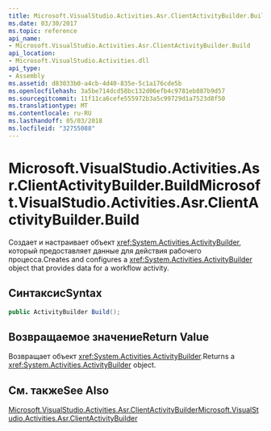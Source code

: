 ```yaml
---
title: Microsoft.VisualStudio.Activities.Asr.ClientActivityBuilder.Build
ms.date: 03/30/2017
ms.topic: reference
api_name:
- Microsoft.VisualStudio.Activities.Asr.ClientActivityBuilder.Build
api_location:
- Microsoft.VisualStudio.Activities.dll
api_type:
- Assembly
ms.assetid: d83033b0-a4cb-4d40-835e-5c1a176cde5b
ms.openlocfilehash: 3a5be714dcd58bc132d06efb4c9781eb887b9d57
ms.sourcegitcommit: 11f11ca6cefe555972b3a5c99729d1a7523d8f50
ms.translationtype: MT
ms.contentlocale: ru-RU
ms.lasthandoff: 05/03/2018
ms.locfileid: "32755088"
---
```

# <a name="microsoftvisualstudioactivitiesasrclientactivitybuilderbuild"></a><span data-ttu-id="86e40-102">Microsoft.VisualStudio.Activities.Asr.ClientActivityBuilder.Build</span><span class="sxs-lookup"><span data-stu-id="86e40-102">Microsoft.VisualStudio.Activities.Asr.ClientActivityBuilder.Build</span></span>
<span data-ttu-id="86e40-103">Создает и настраивает объект <xref:System.Activities.ActivityBuilder>, который предоставляет данные для действия рабочего процесса.</span><span class="sxs-lookup"><span data-stu-id="86e40-103">Creates and configures a <xref:System.Activities.ActivityBuilder> object that provides data for a workflow activity.</span></span>  
  
## <a name="syntax"></a><span data-ttu-id="86e40-104">Синтаксис</span><span class="sxs-lookup"><span data-stu-id="86e40-104">Syntax</span></span>  
  
```csharp  
public ActivityBuilder Build();   
```  
  
## <a name="return-value"></a><span data-ttu-id="86e40-105">Возвращаемое значение</span><span class="sxs-lookup"><span data-stu-id="86e40-105">Return Value</span></span>  
 <span data-ttu-id="86e40-106">Возвращает объект <xref:System.Activities.ActivityBuilder>.</span><span class="sxs-lookup"><span data-stu-id="86e40-106">Returns a <xref:System.Activities.ActivityBuilder> object.</span></span>  
  
## <a name="see-also"></a><span data-ttu-id="86e40-107">См. также</span><span class="sxs-lookup"><span data-stu-id="86e40-107">See Also</span></span>  
 [<span data-ttu-id="86e40-108">Microsoft.VisualStudio.Activities.Asr.ClientActivityBuilder</span><span class="sxs-lookup"><span data-stu-id="86e40-108">Microsoft.VisualStudio.Activities.Asr.ClientActivityBuilder</span></span>](../../../../../docs/framework/configure-apps/file-schema/windows-workflow-foundation/microsoft-visualstudio-activities-asr-clientactivitybuilder.md)
